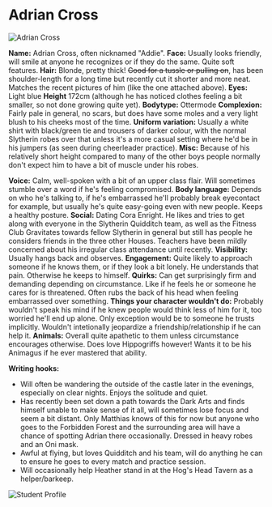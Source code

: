 # **Adrian Cross**
![Adrian Cross](https://i.imgur.com/rF1tumz.jpg)

**Name:** Adrian Cross, often nicknamed "Addie".
**Face:** Usually looks friendly, will smile at anyone he recognizes or if they do the same. Quite soft features.
**Hair:** Blonde, pretty thick! ~~Good for a tussle or pulling on~~, has been shoulder-length for a long time but recently cut it shorter and more neat. Matches the recent pictures of him (like the one attached above).
**Eyes:** Light blue
**Height** 172cm (although he has noticed clothes feeling a bit smaller, so not done growing quite yet).
**Bodytype:** Ottermode
**Complexion:** Fairly pale in general, no scars, but does have some moles and a very light blush to his cheeks most of the time.
**Uniform variation:** Usually a white shirt with black/green tie and trousers of darker colour, with the normal Slytherin robes over that unless it's a more casual setting where he'd be in his jumpers (as seen during cheerleader practice).
**Misc:** Because of his relatively short height compared to many of the other boys people normally don't expect him to have a bit of muscle under his robes.

**Voice:** Calm, well-spoken with a bit of an upper class flair. Will sometimes stumble over a word if he's feeling compromised.
**Body language:** Depends on who he's talking to, if he's embarrassed he'll probably break eyecontact for example, but usually he's quite easy-going even with new people. Keeps a healthy posture.
**Social:** Dating Cora Enright. He likes and tries to get along with everyone in the Slytherin Quidditch team, as well as the Fitness Club  Gravitates towards fellow Slytherin in general but still has people he considers friends in the three other Houses. Teachers have been mildly concerned about his irregular class attendance until recently. 
**Visibility:** Usually hangs back and observes.
**Engagement:** Quite likely to approach someone if he knows them, or if they look a bit lonely. He understands that pain. Otherwise he keeps to himself.
**Quirks:** Can get surprisingly firm and demanding depending on circumstance. Like if he feels he or someone he cares for is threatened. Often rubs the back of his head when feeling embarrassed over something. 
**Things your character wouldn't do:** Probably wouldn't speak his mind if he knew people would think less of him for it, too worried he'll end up alone. Only exception would be to someone he trusts implicitly. Wouldn't intetionally jeopardize a friendship/relationship if he can help it.
**Animals:** Overall quite apathetic to them unless circumstance encourages otherwise. Does love Hippogriffs however! Wants it to be his Animagus if he ever mastered that ability.

**Writing hooks:**
- Will often be wandering the outside of the castle later in the evenings, especially on clear nights. Enjoys the solitude and quiet. 
- Has recently been set down a path towards the Dark Arts and finds himself unable to make sense of it all, will sometimes lose focus and seem a bit distant. Only Matthias knows of this for now but anyone who goes to the Forbidden Forest and the surrounding area will have a chance of spotting Adrian there occasionally. Dressed in heavy robes and an Oni mask.
- Awful at flying, but loves Quidditch and his team, will do anything he can to ensure he goes to every match and practice session. 
- Will occasionally help Heather stand in at the Hog's Head Tavern as a helper/barkeep.

![Student Profile](https://i.imgur.com/Ivovw7d.jpg)
